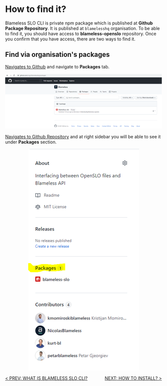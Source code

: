 # How to find it?

Blameless SLO CLI is private npm package which is published at **Github Package Repository**. It is published at `blamelesshq` organisation. To be able to find it, you should have access to **blameless-openslo** repository. Once you confirm that you have access, there are two ways to find it.

## Find via organisation's packages

[Navigates to Github](https://github.com/orgs/blamelesshq) and navigate to **Packages** tab.

![Package at org level](../img/how-to-find-it_org.PNG)

[Navigates to Github Repository](https://github.com/blamelesshq/blameless-openslo) and at right sidebar you will be able to see it under **Packages** section.

<p align="center">
  <img  src="../img/how-to-find-it_repo.PNG" />
</p>

<div style="display: flex; flex-direction: row; flex-wrap: nowrap; justify-content: space-between;">
<div>
    <a href="describe-blameless-cli.md">< PREV: WHAT IS BLAMELESS SLO CLI?</a>
</div>
<div>
    <a href="how-to-install.md">NEXT: HOW TO INSTALL? ></a>
</div>
</div>
